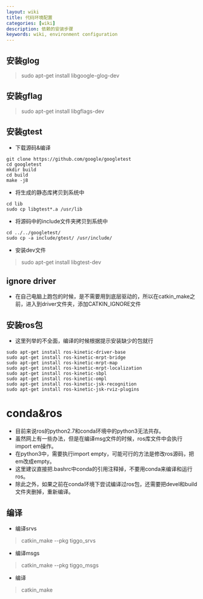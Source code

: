 ```yaml
---
layout: wiki
title: 代码环境配置
categories: [wiki]
description: 依赖的安装步骤
keywords: wiki, environment configuration
---
```


## 安装glog
> sudo apt-get install libgoogle-glog-dev

## 安装gflag
> sudo apt-get install libgflags-dev

## 安装gtest
- 下载源码&编译
```
git clone https://github.com/google/googletest
cd googletest
mkdir build
cd build
make -j8
```
- 将生成的静态库拷贝到系统中
```
cd lib
sudo cp libgtest*.a /usr/lib
```
- 将源码中的include文件夹拷贝到系统中
```
cd ../../googletest/
sudo cp -a include/gtest/ /usr/include/
```
- 安装dev文件
> sudo apt-get install libgtest-dev

## ignore driver
- 在自己电脑上跑包的时候，是不需要用到底层驱动的，所以在catkin_make之前，进入到driver文件夹，添加CATKIN_IGNORE文件

## 安装ros包
- 这里列举的不全面，编译的时候根据提示安装缺少的包就行
```
sudo apt-get install ros-kinetic-driver-base
sudo apt-get install ros-kinetic-mrpt-bridge
sudo apt-get install ros-kinetic-mrpt-map
sudo apt-get install ros-kinetic-mrpt-localization
sudo apt-get install ros-kinetic-sbpl
sudo apt-get install ros-kinetic-ompl
sudo apt-get install ros-kinetic-jsk-recognition
sudo apt-get install ros-kinetic-jsk-rviz-plugins
```

# conda&ros
- 目前来说ros的python2.7和conda环境中的python3无法共存。
- 虽然网上有一些办法，但是在编译msg文件的时候，ros库文件中会执行import em操作。
- 在python3中，需要执行import empty，可能可行的方法是修改ros源码，把em改成empty。
- 这里建议直接把.bashrc中conda的引用注释掉，不要用conda来编译和运行ros。
- 除此之外，如果之前在conda环境下尝试编译过ros包，还需要把devel和build文件夹删掉，重新编译。

## 编译
- 编译srvs
> catkin_make --pkg tiggo_srvs
- 编译msgs
> catkin_make --pkg tiggo_msgs
- 编译
> catkin_make
